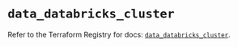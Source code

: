 # `data_databricks_cluster`

Refer to the Terraform Registry for docs: [`data_databricks_cluster`](https://registry.terraform.io/providers/databricks/databricks/1.72.0/docs/data-sources/cluster).
